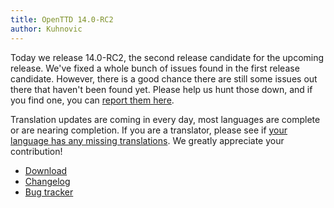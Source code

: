 ```yaml
---
title: OpenTTD 14.0-RC2
author: Kuhnovic
---
```


Today we release 14.0-RC2, the second release candidate for the upcoming release.
We've fixed a whole bunch of issues found in the first release candidate.
However, there is a good chance there are still some issues out there that haven't been found yet.
Please help us hunt those down, and if you find one, you can [report them here](https://github.com/OpenTTD/OpenTTD/issues/new/choose).

Translation updates are coming in every day, most languages are complete or are nearing completion. 
If you are a translator, please see if [your language has any missing translations](https://translator.openttd.org/project/openttd-master).
We greatly appreciate your contribution!

* [Download](https://www.openttd.org/downloads/openttd-releases/testing.html)
* [Changelog](https://cdn.openttd.org/openttd-releases/14.0-RC2/changelog.txt)
* [Bug tracker](https://github.com/OpenTTD/OpenTTD/issues)
